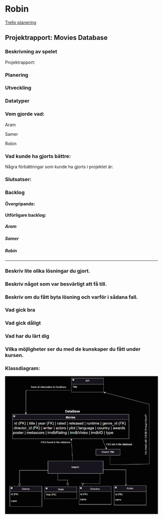 <h1>Robin</h1>


[Trello planering](https://trello.com/b/q8XlSXZp/movies-db)

<h2> Projektrapport: Movies Database </h2>


<h3> Beskrivning av spelet </h3>
Projektrapport: 


<h3> Planering </h3>


<h3> Utveckling </h3>


<h3> Datatyper </h3>


<h3> Vem gjorde vad: </h3>
<p>Aram 
<p>Samer  
<p>Robin 


<h3> Vad kunde ha gjorts bättre: </h3>
Några förbättringar som kunde ha gjorts i projektet är:


<h3> Slutsatser: </h3>


<h3> Backlog </h3>


<h4> Övergripande: </h4>



<h4> Utförligare backlog: </h4>


<h5>Aram</h5>


<h5>Samer</h5>


<h5>Robin</h5>



---------------------------------------------------------------------------


<h3>Beskriv lite olika lösningar du gjort.</h3>


<h3>Beskriv något som var besvärligt att få till.</h3>


<h3>Beskriv om du fått byta lösning och varför i sådana fall.</h3>


<h3>Vad gick bra</h3>


<h3>Vad gick dåligt</h3>


<h3>Vad har du lärt dig</h3>


<h3>Vilka möjligheter ser du med de kunskaper du fått under kursen.</h3>


<h3> Klassdiagram: </h3>


![UMLDiagram.png](UMLDiagram.png)

